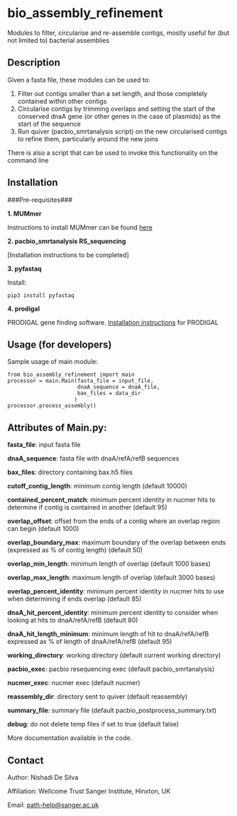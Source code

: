 bio\_assembly\_refinement
=======================

Modules to filter, circularise and re-assemble contigs, mostly useful for (but not limited to) bacterial assemblies

Description
-----------

Given a fasta file, these modules can be used to:

1. Filter out contigs smaller than a set length, and those completely contained within other contigs
2. Circularise contigs by trimming overlaps and setting the start of the conserved dnaA gene (or other genes in the case of plasmids) as the start of the sequence
3. Run quiver (pacbio_smrtanalysis script) on the new circularised contigs to refine them, particularly around the new joins

There is also a script that can be used to invoke this functionality on the command line

Installation
------------

###Pre-requisites###

__1.	MUMmer__

Instructions to install MUMmer can be found [here](http://mummer.sourceforge.net/manual/#installation)
    
__2.	pacbio\_smrtanalysis RS\_sequencing__
	
[Installation instructions to be completed]

__3.	pyfastaq__ 
		
Install: 
	
	pip3 install pyfastaq
		
__4.	prodigal__ 
		
PRODIGAL gene finding software. [Installation instructions](https://github.com/hyattpd/prodigal/wiki/Installation) for PRODIGAL 


Usage (for developers)
----------------------

Sample usage of main module:

	from bio_assembly_refinement import main 
	processor = main.Main(fasta_file = input_file, 
					      dnaA_sequence = dnaA_file,
					      bax_files = data_dir
					   	 )
	processor.process_assembly()


Attributes of Main.py:
----------------------

**fasta\_file**: input fasta file

**dnaA\_sequence**: fasta file with dnaA/refA/refB sequences
 
**bax\_files**: directory containing bax.h5 files

**cutoff\_contig\_length**: minimum contig length (default 10000)

**contained\_percent\_match**: minimum percent identity in nucmer hits to determine if contig is contained in another (default 95)

**overlap\_offset**: offset from the ends of a contig where an overlap region can begin (default 1000)

**overlap\_boundary\_max**: maximum boundary of the overlap between ends (expressed as % of contig length) (default 50)

**overlap\_min\_length**: minimum length of overlap (default 1000 bases)

**overlap\_max\_length**: maximum length of overlap (default 3000 bases)

**overlap\_percent\_identity**: minimum percent identity in nucmer hits to use when determining if ends overlap (default 85)

**dnaA\_hit\_percent\_identity**: minimum percent identity to consider when looking at hits to dnaA/refA/refB (default 80)

**dnaA\_hit\_length\_minimum**: minimum length of hit to dnaA/refA/refB expressed as % of length of dnaA/refA/refB (default 95)

**working\_directory**: working directory (default current working directory) 

**pacbio\_exec**: pacbio resequencing exec (default pacbio_smrtanalysis) 

**nucmer\_exec**: nucmer exec (default nucmer) 

**reassembly\_dir**: directory sent to quiver (default reassembly)

**summary\_file**: summary file (default pacbio\_postprocess\_summary.txt) 

**debug**: do not delete temp files if set to true (default false)

More documentation available in the code.


Contact
-------

Author: Nishadi De Silva

Affiliation: Wellcome Trust Sanger Institute, Hinxton, UK

Email: path-help@sanger.ac.uk
      
